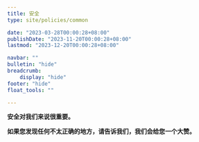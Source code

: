 ```yaml
---
title: 安全
type: site/policies/common

date: "2023-03-28T00:00:28+08:00"
publishDate: "2023-11-20T00:00:28+08:00"
lastmod: "2023-12-20T00:00:28+08:00"

navbar: ""
bulletin: "hide"
breadcrumb:
    display: "hide"
footer: "hide"
float_tools: ""

---
```


**安全对我们来说很重要。**

**如果您发现任何不太正确的地方，请告诉我们，我们会给您一个大赞。**
